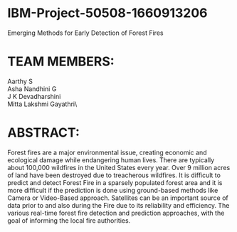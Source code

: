 # IBM-Project-50508-1660913206
Emerging Methods for Early Detection of Forest Fires
# TEAM MEMBERS:
Aarthy S\
Asha Nandhini G\
J K Devadharshini\
Mitta Lakshmi Gayathri\
# ABSTRACT:
Forest fires are a major environmental issue, creating economic and ecological damage while endangering human lives. There are typically about 100,000 wildfires in the United States every year. Over 9 million acres of land have been destroyed due to treacherous wildfires. It is difficult to predict and detect Forest Fire in a sparsely populated forest area and it is more difficult if the prediction is done using ground-based methods like Camera or Video-Based approach. Satellites can be an important source of data prior to and also during the Fire due to its reliability and efficiency. The various real-time forest fire detection and prediction approaches, with the goal of informing the local fire authorities.
